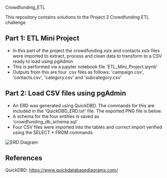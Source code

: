  Crowdfunding_ETL

This repository contains solutions to the Project 2 Crowdfunding ETL challenge 

## Part 1: ETL Mini Project

* In this part of the project the crowdfunding.xslx and contacts.xslx files were imported to extract, process and clean data to transform to a CSV ready to load using pgAdmin
* This is performed via a jupyter notebook file 'ETL_Mini_Project.ipynb'
* Outputs from this are four .csv files as follows: 'campaign.csv', 'contacts.csv', 'category.csv' and 'subcategory.csv'

## Part 2: Load CSV files using pgAdmin

* An ERD was generated using QuickDBD. The commands for this are included in the 'QuickDBD_ERD.txt' file. The exported PNG file is below.
* A schema for the four entities is saved as 'crowdfunding_db_schema.sql'
* Four CSV files were imported into the tables and correct import verified using the SELECT * FROM commands

![ERD Diagram](https://github.com/smmr89/Crowdfunding_ETL/blob/main/ERD.png)

## References

QuickDBD: https://www.quickdatabasediagrams.com/
